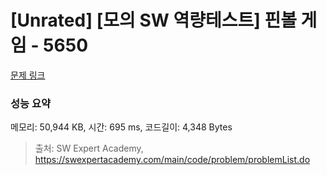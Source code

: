 # [Unrated] [모의 SW 역량테스트] 핀볼 게임 - 5650 

[문제 링크](https://swexpertacademy.com/main/code/problem/problemDetail.do?contestProbId=AWXRF8s6ezEDFAUo) 

### 성능 요약

메모리: 50,944 KB, 시간: 695 ms, 코드길이: 4,348 Bytes



> 출처: SW Expert Academy, https://swexpertacademy.com/main/code/problem/problemList.do